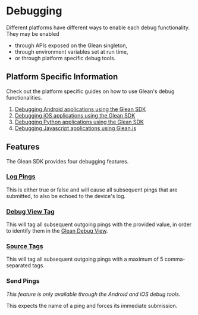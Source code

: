 # Debugging

Different platforms have different ways to enable each debug functionality. They may be
enabled

- through APIs exposed on the Glean singleton,
- through environment variables set at run time,
- or through platform specific debug tools.

## Platform Specific Information

Check out the platform specific guides on how to use Glean's debug functionalities.

1. [Debugging Android applications using the Glean SDK](../../user/debugging/android.md)
2. [Debugging iOS applications using the Glean SDK](../../user/debugging/ios.md)
3. [Debugging Python applications using the Glean SDK](../../user/debugging/python.md)
4. [Debugging Javascript applications using Glean.js](../../user/debugging/javascript.md)

## Features

The Glean SDK provides four debugging features.

### [Log Pings](./logPings.md)

This is either true or false and will cause all subsequent pings that are submitted, to also be echoed to the device's log.

### [Debug View Tag](./debugViewTag.md)

This will tag all subsequent outgoing pings with the provided value, in order to identify them in the [Glean Debug View](../../user/debugging/index.html#glean-debug-view).

### [Source Tags](./logPings.md)

This will tag all subsequent outgoing pings with a maximum of 5 comma-separated tags.

### Send Pings

_This feature is only available through the Android and iOS debug tools._

This expects the name of a ping and forces its immediate submission.

